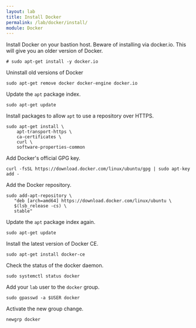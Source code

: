 ```yaml
---
layout: lab
title: Install Docker
permalink: /lab/docker/install/
module: Docker
---
```


Install Docker on your bastion host. Beware of installing via docker.io. This will give you an older version of Docker.

```
# sudo apt-get install -y docker.io
```

Uninstall old versions of Docker

```
sudo apt-get remove docker docker-engine docker.io
```

Update the `apt` package index.

```
sudo apt-get update
```

Install packages to allow `apt` to use a repository over HTTPS.

```
sudo apt-get install \
    apt-transport-https \
    ca-certificates \
    curl \
    software-properties-common
```

Add Docker's official GPG key.

```
curl -fsSL https://download.docker.com/linux/ubuntu/gpg | sudo apt-key add -
```

Add the Docker repository.

```
sudo add-apt-repository \
   "deb [arch=amd64] https://download.docker.com/linux/ubuntu \
   $(lsb_release -cs) \
   stable"
```

Update the `apt` package index again.

```
sudo apt-get update
```

Install the latest version of Docker CE.

```
sudo apt-get install docker-ce
```

Check the status of the docker daemon.

```
sudo systemctl status docker
```

Add your `lab` user to the `docker` group.

```
sudo gpasswd -a $USER docker
```

Activate the new group change.

```
newgrp docker
```